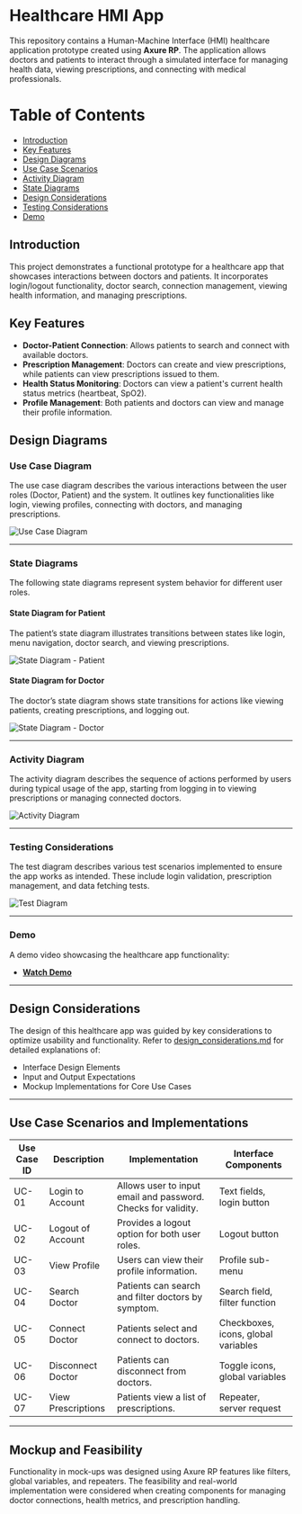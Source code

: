 # Healthcare HMI App

This repository contains a Human-Machine Interface (HMI) healthcare application prototype created using **Axure RP**. The application allows doctors and patients to interact through a simulated interface for managing health data, viewing prescriptions, and connecting with medical professionals.

# Table of Contents
- [Introduction](#introduction)
- [Key Features](#key-features)
- [Design Diagrams](#design-diagrams)
- [Use Case Scenarios](#use-case-scenarios)
- [Activity Diagram](#activity-diagram)
- [State Diagrams](#state-diagrams)
- [Design Considerations](#design-considerations)
- [Testing Considerations](#testing-considerations)
- [Demo](#demo)

## Introduction
This project demonstrates a functional prototype for a healthcare app that showcases interactions between doctors and patients. It incorporates login/logout functionality, doctor search, connection management, viewing health information, and managing prescriptions.

## Key Features
- **Doctor-Patient Connection**: Allows patients to search and connect with available doctors.
- **Prescription Management**: Doctors can create and view prescriptions, while patients can view prescriptions issued to them.
- **Health Status Monitoring**: Doctors can view a patient's current health status metrics (heartbeat, SpO2).
- **Profile Management**: Both patients and doctors can view and manage their profile information.

## Design Diagrams
### Use Case Diagram
The use case diagram describes the various interactions between the user roles (Doctor, Patient) and the system. It outlines key functionalities like login, viewing profiles, connecting with doctors, and managing prescriptions.

![Use Case Diagram](diagrams/use_case_diagram.png)

---

### State Diagrams
The following state diagrams represent system behavior for different user roles.

#### State Diagram for Patient
The patient’s state diagram illustrates transitions between states like login, menu navigation, doctor search, and viewing prescriptions.

![State Diagram - Patient](diagrams/state_diagram_patient.png)

#### State Diagram for Doctor
The doctor’s state diagram shows state transitions for actions like viewing patients, creating prescriptions, and logging out.

![State Diagram - Doctor](diagrams/state_diagram_doctor.png)

---

### Activity Diagram
The activity diagram describes the sequence of actions performed by users during typical usage of the app, starting from logging in to viewing prescriptions or managing connected doctors.

![Activity Diagram](diagrams/activity_diagram.png)

---

### Testing Considerations
The test diagram describes various test scenarios implemented to ensure the app works as intended. These include login validation, prescription management, and data fetching tests.

![Test Diagram](diagrams/test_diagram.png)

---

### Demo
A demo video showcasing the healthcare app functionality:
- **[Watch Demo](demo/healthcare_app_demo.mp4)**

---

## Design Considerations
The design of this healthcare app was guided by key considerations to optimize usability and functionality. Refer to [design_considerations.md](design_considerations.md) for detailed explanations of:
- Interface Design Elements
- Input and Output Expectations
- Mockup Implementations for Core Use Cases

---

## Use Case Scenarios and Implementations
| Use Case ID | Description | Implementation | Interface Components |
|-------------|-------------|----------------|---------------------|
| UC-01       | Login to Account | Allows user to input email and password. Checks for validity. | Text fields, login button |
| UC-02       | Logout of Account | Provides a logout option for both user roles. | Logout button |
| UC-03       | View Profile | Users can view their profile information. | Profile sub-menu |
| UC-04       | Search Doctor | Patients can search and filter doctors by symptom. | Search field, filter function |
| UC-05       | Connect Doctor | Patients select and connect to doctors. | Checkboxes, icons, global variables |
| UC-06       | Disconnect Doctor | Patients can disconnect from doctors. | Toggle icons, global variables |
| UC-07       | View Prescriptions | Patients view a list of prescriptions. | Repeater, server request |

---

## Mockup and Feasibility
Functionality in mock-ups was designed using Axure RP features like filters, global variables, and repeaters. The feasibility and real-world implementation were considered when creating components for managing doctor connections, health metrics, and prescription handling.
